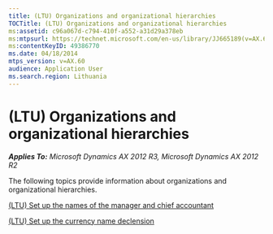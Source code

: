 ```yaml
---
title: (LTU) Organizations and organizational hierarchies
TOCTitle: (LTU) Organizations and organizational hierarchies
ms:assetid: c96a067d-c794-410f-a552-a31d29a378eb
ms:mtpsurl: https://technet.microsoft.com/en-us/library/JJ665189(v=AX.60)
ms:contentKeyID: 49386770
ms.date: 04/18/2014
mtps_version: v=AX.60
audience: Application User
ms.search.region: Lithuania
---
```


# (LTU) Organizations and organizational hierarchies 


_**Applies To:** Microsoft Dynamics AX 2012 R3, Microsoft Dynamics AX 2012 R2_

The following topics provide information about organizations and organizational hierarchies.

[(LTU) Set up the names of the manager and chief accountant](ltu-set-up-the-names-of-the-manager-and-chief-accountant.md)

[(LTU) Set up the currency name declension](ltu-set-up-the-currency-name-declension.md)

  


